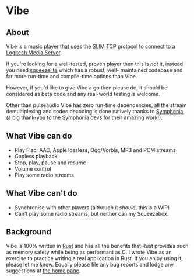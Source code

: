 # Vibe

## About
Vibe is a music player that uses the [SLIM TCP protocol][`slimtcp`] to 
connect to a [Logitech Media Server][`lms`].

If you're looking for a well-tested, proven player then this is *not* it, 
instead you need [squeezelite][`squeezelite`] which has a robust, well-
maintained codebase and far more run-time and compile-time options than Vibe.

However, if you'd like to give Vibe a go then please do, it should be 
considered as beta code and any real-world testing is welcome.

Other than pulseaudio Vibe has zero run-time dependencies, all the stream
demultiplexing and codec decoding is done natively thanks to 
[Symphonia][`symphonia`], (a big thank-you to the Symphonia devs for their
amazing work!).

## What Vibe can do
- Play Flac, AAC, Apple lossless, Ogg/Vorbis, MP3 and PCM streams
- Gapless playback
- Stop, play, pause and resume
- Volume control
- Play some radio streams

## What Vibe can't do
- Synchronise with other players (although it *should*, this is a WIP)
- Can't play some radio streams, but neither can my Squeezebox.

## Background
Vibe is 100% written in [Rust][`rust`] and has all the benefits that Rust
provides such as memory safety while being as performant as C. I wrote Vibe
as an exercise to practice writing a real application in Rust. If you enjoy
using it, please let me know. Equally please file any bug reports and lodge
any suggestions at [the home page](https://github.com/GeoffClements/Vibe).

[`slimtcp`]: https://wiki.slimdevices.com/index.php/SlimProto_TCP_protocol
[`lms`]: https://github.com/Logitech/slimserver
[`squeezelite`]: https://github.com/ralph-irving/squeezelite
[`symphonia`]: https://crates.io/crates/symphonia
[`rust`]: https://www.rust-lang.org/

